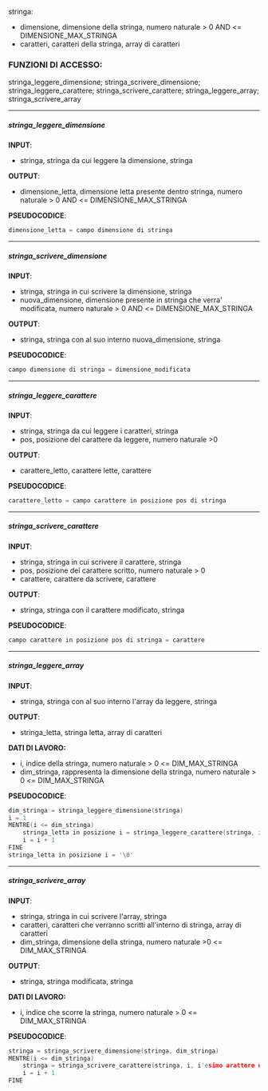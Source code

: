 stringa:
- dimensione, dimensione della stringa, numero naturale > 0 AND <= DIMENSIONE_MAX_STRINGA
- caratteri, caratteri della stringa, array di caratteri 

### FUNZIONI DI ACCESSO:
stringa_leggere_dimensione; stringa_scrivere_dimensione; stringa_leggere_carattere; stringa_scrivere_carattere; stringa_leggere_array; stringa_scrivere_array

---
##### stringa_leggere_dimensione
**INPUT**:
- stringa, stringa da cui leggere la dimensione, stringa

**OUTPUT**:
- dimensione_letta, dimensione letta presente dentro stringa, numero naturale > 0 AND <= DIMENSIONE_MAX_STRINGA

**PSEUDOCODICE**:
```C
dimensione_letta = campo dimensione di stringa
```
---
##### stringa_scrivere_dimensione
**INPUT**:
- stringa, stringa in cui scrivere la dimensione, stringa
- nuova_dimensione, dimensione presente in stringa che verra' modificata,  numero naturale > 0 AND <= DIMENSIONE_MAX_STRINGA

**OUTPUT**:
- stringa, stringa con al suo interno nuova_dimensione, stringa

**PSEUDOCODICE**:
```C
campo dimensione di stringa = dimensione_modificata
```
---
##### stringa_leggere_carattere
**INPUT**:
- stringa, stringa da cui leggere i caratteri, stringa
- pos, posizione del carattere da leggere, numero naturale >0

**OUTPUT**:
- carattere_letto, carattere lette, carattere

**PSEUDOCODICE**:
```C
carattere_letto = campo carattere in posizione pos di stringa
```
---
##### stringa_scrivere_carattere
**INPUT**:
- stringa, stringa in cui scrivere il carattere, stringa
- pos, posizione del carattere scritto, numero naturale > 0
- carattere, carattere da scrivere, carattere

**OUTPUT**:
- stringa, stringa con il carattere modificato, stringa

**PSEUDOCODICE**:
```C
campo carattere in posizione pos di stringa = carattere
```
---
##### stringa_leggere_array
**INPUT**:
- stringa, stringa con al suo interno l'array da leggere, stringa

**OUTPUT**:
- stringa_letta, stringa letta, array di caratteri
  
**DATI DI LAVORO:**
- i, indice della stringa, numero naturale > 0 <= DIM_MAX_STRINGA
- dim_stringa, rappresenta la dimensione della stringa, numero naturale > 0 <= DIM_MAX_STRINGA

**PSEUDOCODICE**:
```C
dim_stringa = stringa_leggere_dimensione(stringa) 
i = 1 
MENTRE(i <= dim_stringa) 
	stringa_letta in posizione i = stringa_leggere_carattere(stringa, i) 
	i = i + 1
FINE 
stringa_letta in posizione i = '\0'
```
---
##### stringa_scrivere_array
**INPUT**:
- stringa, stringa in cui scrivere l'array, stringa
- caratteri, caratteri che verranno scritti all'interno di stringa, array di caratteri
- dim_stringa, dimensione della stringa, numero naturale >0 <= DIM_MAX_STRINGA

**OUTPUT**:
- stringa, stringa modificata, stringa
  
**DATI DI LAVORO:**
- i, indice che scorre la stringa, numero naturale > 0 <= DIM_MAX_STRINGA

**PSEUDOCODICE**:
```C
stringa = stringa_scrivere_dimensione(stringa, dim_stringa)
MENTRE(i <= dim_stringa) 
	stringa = stringa_scrivere_carattere(stringa, i, i'esimo arattere di caratteri) 
	i = i + 1 
FINE
```